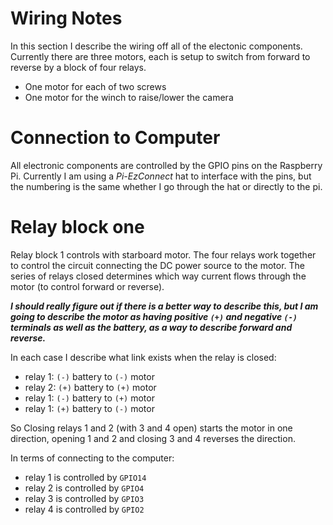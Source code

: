 # Wiring Notes

In this section I describe the wiring off all of the electonic components.  Currently there are three motors, each is setup to switch from forward to reverse by a block of four relays.
  
 - One motor for each of two screws
 - One motor for the winch to raise/lower the camera

# Connection to Computer

All electronic components are controlled by the GPIO pins on the Raspberry Pi.  Currently I am using a *Pi-EzConnect* hat to interface with the pins, but the numbering is the same whether I go through the hat or directly to the pi.

# Relay block one

Relay block 1 controls with starboard motor.  The four relays work together to control the circuit connecting the DC power source to the motor.  The series of relays closed determines which way current flows through the motor (to control forward or reverse).

***I should really figure out if there is a better way to describe this, but I am going to describe the motor as having positive `(+)` and negative `(-)` terminals as well as the battery, as a way to describe forward and reverse.***

In each case I describe what link exists when the relay is closed:

 - relay 1: `(-)` battery to `(-)` motor
 - relay 2: `(+)` battery to `(+)` motor
 - relay 1: `(-)` battery to `(+)` motor
 - relay 1: `(+)` battery to `(-)` motor

So Closing relays 1 and 2 (with 3 and 4 open) starts the motor in one direction, opening 1 and 2 and closing 3 and 4 reverses the direction. 

In terms of connecting to the computer:

 - relay 1 is controlled by `GPIO14`
 - relay 2 is controlled by `GPIO4`
 - relay 3 is controlled by `GPIO3`
 - relay 4 is controlled by `GPIO2`


